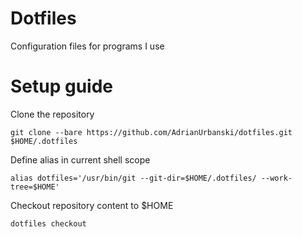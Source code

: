 # Dotfiles
Configuration files for programs I use
# Setup guide
Clone the repository

    git clone --bare https://github.com/AdrianUrbanski/dotfiles.git $HOME/.dotfiles
    
Define alias in current shell scope

    alias dotfiles='/usr/bin/git --git-dir=$HOME/.dotfiles/ --work-tree=$HOME'
    
Checkout repository content to $HOME

    dotfiles checkout
    
